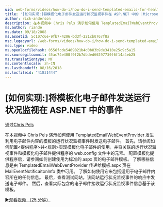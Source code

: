 ```yaml
---
uid: web-forms/videos/how-do-i/how-do-i-send-templated-emails-for-health-monitoring-events-in-aspnet
title: '[如何实现:]将模板化电子邮件发送运行状况监视事件在 ASP.NET 中的 |Microsoft Docs'
author: rick-anderson
description: 在本视频中 Chris Pels 演示如何使用 TemplatedEmailWebEventProvider 发送电子邮件运行状况监视事件发生时利用 t 的模板...
ms.author: riande
ms.date: 09/18/2008
ms.assetid: 5c107c6e-9fb7-4206-bd3f-221cb0767f8a
msc.legacyurl: /web-forms/videos/how-do-i/how-do-i-send-templated-emails-for-health-monitoring-events-in-aspnet
msc.type: video
ms.openlocfilehash: 0556fcde5489821b4d0b83b9de3410e25c9c5a15
ms.sourcegitcommit: 45ac74e400f9f2b7dbded66297730f6f14a4eb25
ms.translationtype: MT
ms.contentlocale: zh-CN
ms.lasthandoff: 08/16/2018
ms.locfileid: "41831444"
---
```

<a name="how-do-i-send-templated-emails-for-health-monitoring-events-in-aspnet"></a>[如何实现:]将模板化电子邮件发送运行状况监视在 ASP.NET 中的事件
====================
通过[Chris Pels](https://twitter.com/chrispels)

在本视频中 Chris Pels 演示如何使用 TemplatedEmailWebEventProvider 发生利用电子邮件内容的模板的运行状况监视事件时发送电子邮件。 首先，请参阅如何配置&lt;提供程序&gt;并&lt;规则&gt;实现模板化电子邮件的使用，并将关联的运行状况监视事件和模板化电子邮件提供程序的 web.config 文件中的元素。 配置模板化提供程序后，请参阅如何创建使用为标准的.aspx 页的电子邮件模板。 了解哪些信息是由 TemplatedEmailWebEventProvider 传递给模板.aspx 页在 MailEventNotificaitonInfo 类中可用。 了解如何使用它来包括适用于电子邮件内容所在的任何信息。 最后，查看测试网站，该网站运行状况监视事件的响应中发送电子邮件。 然后，查看实际包含的电子邮件接收运行状况监视事件信息基于该模板。

[&#9654;观看视频 （25 分钟）](https://channel9.msdn.com/Blogs/ASP-NET-Site-Videos/how-do-i-send-templated-emails-for-health-monitoring-events-in-aspnet)
